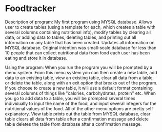 # Foodtracker


Description of program:
My first program using MYSQL database. Allows user to create tables (using a template for each, which creates a table with several columns containing nutritional info), modify tables by clearing all data, or adding data to tables, deleting tables, and printing out all information on any table that has been created. Updates all information on MYSQL database. Original intention was small-scale database for less than 10 people that can collect nutritional data from food each user has been eating and store it in database.

Using the program:
When you run the program you will be prompted by a menu system. From this menu system you can then create a new table, add data to an existing table, view an existing table, clear all data from a table, or delete the table, along with an exit option that breaks out of the program. If you choose to create a new table, it will use a default format containing several columns of things like "calories, carbohydrates, protein" etc. When you go to add data to a table, you will be prompted several times individually to input the name of the food, and input several integers for the nutritional values of the food. All of the other menu options are pretty self explanatory. View table prints out the table from MYSQL database, clear table clears all data from table after a confirmation message and delete table deletes the table from database after a confirmation message.




